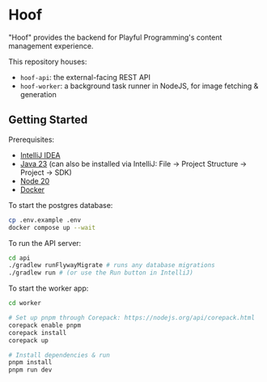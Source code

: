 # Hoof

"Hoof" provides the backend for Playful Programming's content management experience.

This repository houses:
- `hoof-api`: the external-facing REST API
- `hoof-worker`: a background task runner in NodeJS, for image fetching & generation

## Getting Started

Prerequisites:
- [IntelliJ IDEA](https://www.jetbrains.com/idea/)
- [Java 23](https://jdk.java.net/23/) (can also be installed via IntelliJ: File -> Project Structure -> Project -> SDK)
- [Node 20](https://nodejs.org/en/download)
- [Docker](https://www.docker.com/get-started/)

To start the postgres database:
```sh
cp .env.example .env
docker compose up --wait
```

To run the API server:
```sh
cd api
./gradlew runFlywayMigrate # runs any database migrations
./gradlew run # (or use the Run button in IntelliJ)
```

To start the worker app:
```sh
cd worker

# Set up pnpm through Corepack: https://nodejs.org/api/corepack.html
corepack enable pnpm
corepack install
corepack up

# Install dependencies & run
pnpm install
pnpm run dev
```
